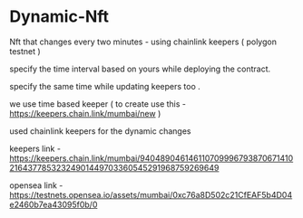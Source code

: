 # Dynamic-Nft
Nft that changes every two minutes - using chainlink keepers ( polygon testnet )

specify the time interval based on yours while deploying the contract.

specify the same time while updating keepers too .

we use time based keeper ( to create use this - https://keepers.chain.link/mumbai/new )

used chainlink keepers for the dynamic changes 

keepers link - https://keepers.chain.link/mumbai/94048904614611070999679387067141021643778532324901449703360545291968759269649

opensea link - https://testnets.opensea.io/assets/mumbai/0xc76a8D502c21CfEAF5b4D04e2460b7ea43095f0b/0
